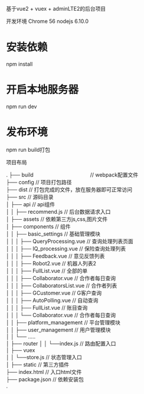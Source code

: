 基于vue2 + vuex + adminLTE2的后台项目

开发环境 Chrome 56 nodejs 6.10.0

# 安装依赖
npm install

# 开启本地服务器
npm run dev

# 发布环境
npm run build打包




项目布局

.
├── build                                       // webpack配置文件<br>
├── config                                      // 项目打包路径<br>
├── dist                                        // 打包完成的文件，放在服务器即可正常访问<br>
├── src                                         // 源码目录<br>
│   ├── api                                     // api组件<br>
│   │   ├── recommend.js                        // 后台数据请求入口<br>
│   ├── assets                                  // 依赖第三方js,css,图片文件<br>
│   ├── components                              // 组件<br>
│   │   ├── basic_settings                      // 基础管理模块<br>
│   │   │   ├── QueryProcessing.vue             // 查询处理列表页面<br>
│   │   │   ├── IQ_processing.vue               // 保险查询处理列表<br>
│   │   │   ├── Feedback.vue                    // 意见反馈列表<br>
│   │   │   ├── Robot2.vue                      // 机器人列表2<br>
│   │   │   ├── FullList.vue                    // 全部的单<br>
│   │   │   ├── Collaborator.vue                // 合作者每日查询<br>
│   │   │   ├── CollaboratorsList.vue           // 合作者列表<br>
│   │   │   ├── GCustomer.vue                   // G客户查询<br>
│   │   │   ├── AutoPolling.vue                 // 自动查询<br>
│   │   │   ├── FullList.vue                    // 账目查询<br>
│   │   │   └── Collaborator.vue                // 合作者每日查询<br>
│   │   ├── platform_management                 // 平台管理模块<br>
│   │   ├── user_management                     // 用户管理模块<br>
│   │   └── .....<br>
│   ├── router
│   │   └──index.js                             // 路由配置入口<br>
│   ├── vuex<br>
│   │   └──store.js                             // 状态管理入口<br>
│   ├── static                                  // 第三方插件<br>
├── index.html                                  // 入口html文件<br>
├── package.json                                // 依赖安装包<br>
.<br>
